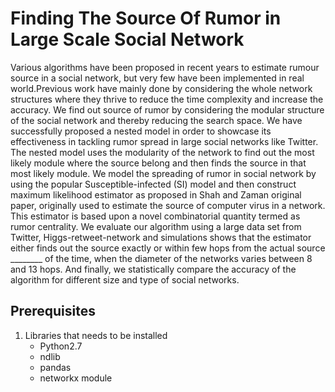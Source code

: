 # Finding The Source Of Rumor in Large Scale Social Network

Various algorithms have been proposed in recent years to estimate rumour source in a social network, but very few have been implemented in real world.Previous work have mainly done by considering the whole network structures where they thrive to reduce the time complexity and increase the accuracy. We find out source of rumor by considering the modular structure of the social network and thereby reducing the search space. We have successfully proposed a nested model in order to showcase its effectiveness in tackling rumor spread in large social networks like Twitter. The nested model uses the modularity of the network to find out the most likely module where the source belong and then finds the source in that most likely module. We model the spreading of rumor in social network by using the popular Susceptible-infected (SI) model and then construct maximum likelihood estimator as proposed in Shah and Zaman original paper, originally used to estimate the source of computer virus in a network. This estimator is based upon a novel combinatorial quantity termed as rumor centrality. We evaluate our algorithm using a large data set from Twitter, Higgs-retweet-network and simulations shows that the estimator either finds out the source exactly or within few hops from the actual source ________ of the time, when the diameter of the networks varies between 8 and 13 hops. And finally, we statistically compare the accuracy of the algorithm for different size and type of social networks.

## Prerequisites
1. Libraries that needs to be installed
   - Python2.7
   - ndlib
   - pandas
   - networkx module
